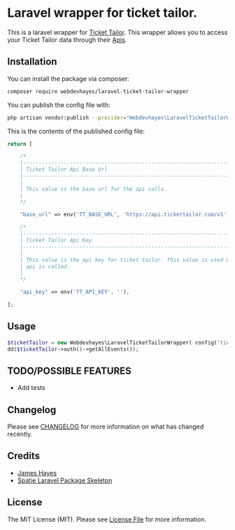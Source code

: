 # Laravel wrapper for ticket tailor.

This is a laravel wrapper for [Ticket Tailor](https://tickettailor.com/). This wrapper allows you to access your Ticket Tailor data through their [Apis](https://developers.tickettailor.com/#ticket-tailor-api).

## Installation

You can install the package via composer:

```bash
composer require webdevhayes/laravel-ticket-tailor-wrapper
```

You can publish the config file with:
```bash
php artisan vendor:publish --provider="Webdevhayes\LaravelTicketTailorWrapper\LaravelTicketTailorWrapperServiceProvider" --tag="config"
```

This is the contents of the published config file:

```php
return [

    /*
    |--------------------------------------------------------------------------
    | Ticket Tailor Api Base Url
    |--------------------------------------------------------------------------
    |
    | This value is the base url for the api calls.
    |
    */

    "base_url" => env('TT_BASE_URL', 'https://api.tickettailor.com/v1'),

    /*
    |--------------------------------------------------------------------------
    | Ticket Tailor Api Key
    |--------------------------------------------------------------------------
    |
    | This value is the api key for ticket tailor. This value is used when the
    | api is called.
    |
    */

    "api_key" => env('TT_API_KEY', ''),

];
```

## Usage

```php
$ticketTailor = new Webdevhayes\LaravelTicketTailorWrapper( config('ticket-tailor-wrapper.api_key'), config('ticket-tailor-wrapper.base_url') );
dd($ticketTailor->auth()->getAllEvents());
```

## TODO/POSSIBLE FEATURES
* Add tests

## Changelog

Please see [CHANGELOG](CHANGELOG.md) for more information on what has changed recently.

## Credits

- [James Hayes](https://github.com/WebDevHayes)
- [Spatie Laravel Package Skeleton](https://github.com/spatie/package-skeleton-laravel)

## License

The MIT License (MIT). Please see [License File](LICENSE.md) for more information.
